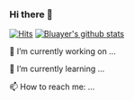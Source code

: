 ### Hi there 👋
[![Hits](https://hits.seeyoufarm.com/api/count/incr/badge.svg?url=https%3A%2F%2Fgithub.com%2Fbluayer&count_bg=%2379C83D&title_bg=%23555555&icon=&icon_color=%23E7E7E7&title=hits&edge_flat=false)](https://hits.seeyoufarm.com)
[![Bluayer's github stats](https://github-readme-stats.vercel.app/api?username=bluayer)](https://github.com/anuraghazra/github-readme-stats)

🔭 I’m currently working on ...

🌱 I’m currently learning ...

📫 How to reach me: ...


